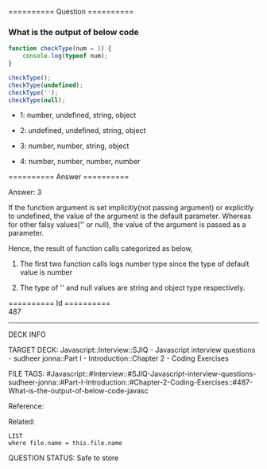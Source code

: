 ========== Question ==========  

### What is the output of below code

```javascript
function checkType(num = 1) {
    console.log(typeof num);
}

checkType();
checkType(undefined);
checkType('');
checkType(null);
```

-   1: number, undefined, string, object

-   2: undefined, undefined, string, object

-   3: number, number, string, object

-   4: number, number, number, number  

========== Answer ==========  

Answer: 3

If the function argument is set implicitly(not passing argument) or explicitly to undefined, the value of the argument is the default parameter. Whereas for other falsy values('' or null), the value of the argument is passed as a parameter.

Hence, the result of function calls categorized as below,

1. The first two function calls logs number type since the type of default value is number

2. The type of '' and null values are string and object type respectively.

========== Id ==========  
487

---

DECK INFO

TARGET DECK: Javascript::Interview::SJIQ - Javascript interview questions - sudheer jonna::Part I - Introduction::Chapter 2 - Coding Exercises

FILE TAGS: #Javascript::#Interview::#SJIQ-Javascript-interview-questions-sudheer-jonna::#Part-I-Introduction::#Chapter-2-Coding-Exercises::#487-What-is-the-output-of-below-code-javasc

Reference:

Related:

```dataview
LIST
where file.name = this.file.name
```

QUESTION STATUS: Safe to store
